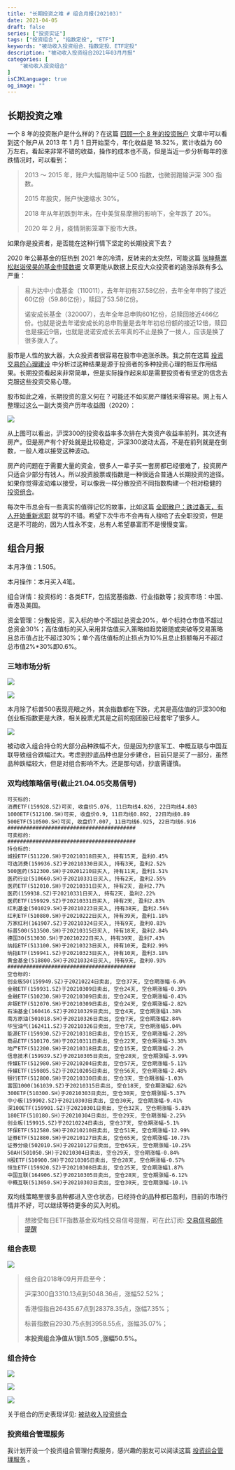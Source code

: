 ```yaml
---
title: "长期投资之难 # 组合月报(202103)"
date: 2021-04-05
draft: false
series: ["投资实证"]
tags: ["投资组合", "指数定投", "ETF"]
keywords: "被动收入投资组合、指数定投、ETF定投"
description: "被动收入投资组合2021年03月月报"
categories: [
    "被动收入投资组合"
]
isCJKLanguage: true
og_image: ""
---
```


## 长期投资之难

一个 8 年的投资账户是什么样的？在这篇 [回顾一个 8 年的投资账户](https://mp.weixin.qq.com/s/mWWFRa1y-xZ1IKXgtUVEow) 文章中可以看到这个账户从 2013 年 1 月 1 日开始至今，年化收益是 18.32%，累计收益为 60 万左右。看起来非常不错的收益，操作的成本也不高，但是当近一步分析每年的涨跌情况时，可以看到：

> 2013 ～ 2015 年，账户大幅跑输中证 500 指数，也微弱跑输沪深 300 指数。
> 
> 2015 年股灾，账户快速缩水 30%。
>
> 2018 年从年初跌到年末，在中美贸易摩擦的影响下，全年跌了 20%。
>
> 2020 年 2 月，疫情阴影笼罩下股市大跌。

如果你是投资者，是否能在这种行情下坚定的长期投资下去？

2020 年公募基金的狂热到 2021 年的冷清，反转来的太突然，可能这篇 [张坤蔡嵩松赵诣侯昊的基金申赎数据](https://mp.weixin.qq.com/s/4GBLP249Ze2urZLB4uPlyw) 文章更能从数据上反应大众投资者的追涨杀跌有多么严重：

> 易方达中小盘基金（110011），去年年初有37.58亿份，去年全年申购了接近60亿份（59.86亿份），赎回了53.58亿份。
> 
> 诺安成长基金（320007），去年全年总申购601亿份，总赎回接近466亿份。也就是说去年诺安成长的总申购量是去年年初总份额的接近12倍，赎回也是接近9倍，也就是说诺安成长去年真的不止是换了一拨人，应该是换了很多拨人了。

股市是人性的放大器，大众投资者很容易在股市中追涨杀跌。我之前在这篇 [投资交易的心理建设](/money/passive-income-protfolio/202010/) 中分析过这种结果是源于投资者的多种投资心理的相互作用结果。长期投资看起来非常简单，但是实际操作起来却是需要投资者有坚定的信念去克服这些投资交易心理。

股市如此之难，长期投资的意义何在？可能还不如买房产赚钱来得容易。网上有人整理过这么一副大类资产历年收益图（2020）：

![](https://img.bmpi.dev/973d74a8-0ddb-7e43-a37f-4e156d573a5e.png)

从上图可以看出，沪深300的投资收益率多次排在大类资产收益率前列，其次还有房产。但是房产有个好处就是比较稳定，沪深300波动太高，不是在前列就是在倒数，一般人难以接受这种波动。

房产的问题在于需要大量的资金，很多人一辈子买一套房都已经很难了，投资房产只适合少部分有钱人。所以投资股票或指数是一种很适合普通人长期投资的途径。如果你觉得波动难以接受，可以像我一样分散投资不同指数构建一个相对稳健的 [投资组合](/money/passive-income-protfolio/202006/)。

每次牛市总会有一些真实的值得记忆的故事，比如这篇 [全职散户：跌过春天，有人开始重新求职](https://mp.weixin.qq.com/s/ASyu2oU2-xg7ynV8iW4zgg) 就写的不错。希望下次牛市不会再有人梭哈了去全职投资，但是这是不可能的，因为人性永不变，总有人希望暴富而不是慢慢变富。

## 组合月报

本月净值：1.505。

本月操作：本月买入4笔。

组合详情：投资标的：各类ETF，包括宽基指数、行业指数等；投资市场：中国、香港及美国。

资金管理：分散投资，买入标的单个不超过总资金20%，单个标持仓市值不超过总资金30%；高估值标的买入采用非估值买入策略如趋势跟随或突破等交易策略且总市值占比不超过30%；单个高估值标的止损点为10%且总止损额每月不超过总市值2%*30%即0.6%。

### 三地市场分析

![](https://img.bmpi.dev/2fc62925-359e-3465-2595-d10a7c7f5e9f.png)

![](https://img.bmpi.dev/a5806e05-fc55-4b71-4659-cb0ee3b17046.png)

本月除了标普500表现亮眼之外，其余指数都在下跌，尤其是高估值的沪深300和创业板指数更是大跌，相关股票尤其是之前的抱团股已经套牢了很多人。

![](https://img.bmpi.dev/a62e817b-ac98-02e4-9c74-f3ff1188b753.png)

被动收入组合持仓的大部分品种跌幅不大，但是因为抄底军工、中概互联与中国互联导致组合跌幅过大。考虑到抄底品种也是分步建仓，目前只是买了一部分，虽然品种跌幅较大，但是对组合影响不大。还是那句话，抄底需谨慎。

### 双均线策略信号(截止21.04.05交易信号)

```
可买标的:
消费ETF(159928.SZ)可买, 收盘价5.076, 11日均线4.826, 22日均线4.803
1000ETF(512100.SH)可买, 收盘价0.9, 11日均线0.892, 22日均线0.89
500ETF(510500.SH)可买, 收盘价7.007, 11日均线6.925, 22日均线6.916
#########################################
可卖标的:
#########################################
持仓标的:
城投ETF(511220.SH)于20210318日买入, 持有15天, 盈利0.45%
可选消费(159936.SZ)于20210330日买入, 持有3天, 盈利2.52%
500医药(512300.SH)于20201210日买入, 持有11天, 盈利1.51%
医药行业(510660.SH)于20210331日买入, 持有2天, 盈利2.55%
医药ETF(512010.SH)于20210331日买入, 持有2天, 盈利2.77%
医药(159938.SZ)于20210331日买入, 持有2天, 盈利2.22%
医药ETF(159929.SZ)于20210331日买入, 持有2天, 盈利2.83%
红利基金(501029.SH)于20210223日买入, 持有38天, 盈利2.56%
红利ETF(510880.SH)于20210222日买入, 持有39天, 盈利1.18%
万家红利(161907.SZ)于20210324日买入, 持有9天, 盈利0.83%
标普500(513500.SH)于20210315日买入, 持有18天, 盈利2.84%
德国30(513030.SH)于20210222日买入, 持有39天, 盈利7.43%
纳指ETF(513100.SH)于20210323日买入, 持有10天, 盈利2.99%
纳指ETF(159941.SZ)于20210323日买入, 持有10天, 盈利3.18%
黄金基金(518800.SH)于20210324日买入, 持有9天, 盈利0.93%
#########################################
空仓标的:
创业板50(159949.SZ)于20210224日卖出, 空仓37天, 空仓期涨幅-6.0%
金融ETF(159931.SZ)于20210309日卖出, 空仓24天, 空仓期涨幅-0.39%
金融ETF(510230.SH)于20210309日卖出, 空仓24天, 空仓期涨幅-0.43%
非银ETF(512070.SH)于20210309日卖出, 空仓24天, 空仓期涨幅-2.82%
石油基金(160416.SZ)于20210329日卖出, 空仓4天, 空仓期涨幅1.38%
南方原油(501018.SH)于20210326日卖出, 空仓7天, 空仓期涨幅2.84%
华宝油气(162411.SZ)于20210326日卖出, 空仓7天, 空仓期涨幅5.04%
能源ETF(159930.SZ)于20210318日卖出, 空仓15天, 空仓期涨幅-2.28%
商品ETF(510170.SH)于20210311日卖出, 空仓22天, 空仓期涨幅-3.38%
地产ETF(512200.SH)于20210318日卖出, 空仓15天, 空仓期涨幅-2.2%
信息技术(159939.SZ)于20210305日卖出, 空仓28天, 空仓期涨幅-3.99%
传媒ETF(512980.SH)于20210204日卖出, 空仓57天, 空仓期涨幅-5.11%
传媒ETF(159805.SZ)于20210205日卖出, 空仓56天, 空仓期涨幅-2.48%
银行ETF(512800.SH)于20210330日卖出, 空仓3天, 空仓期涨幅-1.03%
富国1000(161039.SZ)于20210315日卖出, 空仓18天, 空仓期涨幅2.62%
300ETF(510300.SH)于20210303日卖出, 空仓30天, 空仓期涨幅-5.37%
中小板(159902.SZ)于20210303日卖出, 空仓30天, 空仓期涨幅-9.41%
深100ETF(159901.SZ)于20210301日卖出, 空仓32天, 空仓期涨幅-5.83%
180ETF(510180.SH)于20210304日卖出, 空仓29天, 空仓期涨幅-2.25%
创业板(159915.SZ)于20210224日卖出, 空仓37天, 空仓期涨幅-5.1%
环保ETF(512580.SH)于20210210日卖出, 空仓51天, 空仓期涨幅-12.99%
证券ETF(512880.SH)于20210127日卖出, 空仓65天, 空仓期涨幅-10.73%
证券分级(502010.SH)于20210127日卖出, 空仓65天, 空仓期涨幅-10.25%
50AH(501050.SH)于20210304日卖出, 空仓29天, 空仓期涨幅-0.84%
H股ETF(510900.SH)于20210305日卖出, 空仓28天, 空仓期涨幅-0.57%
恒生ETF(159920.SZ)于20210308日卖出, 空仓25天, 空仓期涨幅1.87%
中国互联(164906.SZ)于20210305日卖出, 空仓28天, 空仓期涨幅-6.12%
中概互联(513050.SH)于20210303日卖出, 空仓30天, 空仓期涨幅-10.1%
```

双均线策略里很多品种都进入空仓状态，已经持仓的品种都已盈利，目前的市场行情并不好，可以继续等待更多的买入时机。

> 想接受每日ETF指数基金双均线交易信号提醒，可在此订阅: [交易信号邮件提醒](https://money.i365.tech/)

### 组合表现

![](https://img.bmpi.dev/2d2c4058-cb37-fc64-2ffa-8dc21a4d1765.png)

> 组合自2018年09月开启至今：
> 
> 沪深300自3310.13点到5048.36点，涨幅52.52%；
> 
> 香港恒指自26435.67点到28378.35点，涨幅7.35%；
> 
> 标普指数自2930.75点到3958.55点，涨幅35.07%；
> 
> **本投资组合净值从1到1.505 ,涨幅50.5%。**

### 组合持仓

![](https://img.bmpi.dev/d575966b-566a-5b13-02d5-6ed105fd8a7c.png)

![](https://img.bmpi.dev/a8eb2460-11c9-acde-3673-0a346823fb21.png)

![](https://img.bmpi.dev/df58c7ca-b60b-eb70-5c9f-b7c805cdd660.png)

关于组合的历史表现详见: [被动收入投资组合](https://www.notion.so/mdw/e0ed086e701a4d0aaa4839d2c7aa62ea)

### 投资组合管理服务

我计划开设一个投资组合管理付费服务，感兴趣的朋友可以阅读这篇 [投资组合管理服务](/invest/) 。
